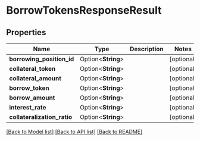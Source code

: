 # BorrowTokensResponseResult

## Properties

Name | Type | Description | Notes
------------ | ------------- | ------------- | -------------
**borrowing_position_id** | Option<**String**> |  | [optional]
**collateral_token** | Option<**String**> |  | [optional]
**collateral_amount** | Option<**String**> |  | [optional]
**borrow_token** | Option<**String**> |  | [optional]
**borrow_amount** | Option<**String**> |  | [optional]
**interest_rate** | Option<**String**> |  | [optional]
**collateralization_ratio** | Option<**String**> |  | [optional]

[[Back to Model list]](../README.md#documentation-for-models) [[Back to API list]](../README.md#documentation-for-api-endpoints) [[Back to README]](../README.md)


